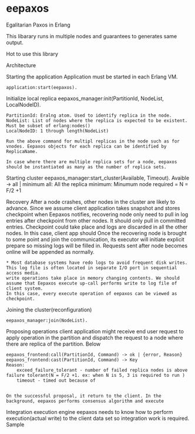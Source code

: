 # eepaxos
Egalitarian Paxos in Erlang

This libarary runs in multiple nodes and guarantees to generates same output. 

Hot to use this library

Architecture



Starting the application
	Application must be started in each Erlang VM.
	
	application:start(eepaxos).

Initialize local replica
	eepaxos_manager:init(PartitionId, NodeList, LocalNodeID).

	PartitionId: Eralng atom. Used to identify replica in the node.
	NodeList: List of nodes where the replica is expected to be existent. Must be subset of erlang:nodes()
	LocalNodeID: 1 through length(NodeList)

	Run the above command for multipl replicas in the node such as for vnodes. Eepaxos objects for each replica can be identified by ReplicaName.

	In case where there are multiple replica sets for a node, eepaxos should be instantiated as many as the number of replica sets. 


Starting cluster
	eepaxos_manager:start_cluster(Available, Timeout).
	Avaible -> all | minimum
	all: All the replica
	minimum: Minumum node required = N = F/2 +1 

Recovery
	After a node crashes, other nodes in the cluster are likely to advance. Since we assume client application takes snapshot 
and stores checkpoint when Eepaxos notifies, recovering node only need to pull in log entries after checkpoint from other nodes.
It should only pull in committed entries.
Checkpoint could take place and logs are discarded in all the other nodes. In this case, client app should Once the recovering node is brought to some point and join the communication,
its executor will initiate explicit prepare so missing logs will be filled in. Requests sent after node becomes online will be appended 
as normally.

	* Most database systems have redo logs to avoid frequent disk writes. This log file is often located in separate I/O port in sequential access media.
	write operations take place in memory changing contents. We should assume that Eepaxos execute up-call performs write to log file of client system.
	In this case, every execute operation of eepaxos can be viewed as checkpoint.

Joining the cluster(reconfiguration)
	
	eepaxos_manager:join(NodeList).

Proposing operations
	client application might receive end user request to apply operation in the partition and dispatch the request to a node where there are replica 
	of the partition. Below 
	
	eepaxos_frontend:call(PartitionId, Command) -> ok | {error, Reason}
	eepaxos_frontend:cast(PartitionId, Command) -> Key
	Reason: 
		exceed_failure_tolerant - number of failed replica nodes is above failure tolerant(N = F/2 +1. ex: when N is 5, 3 is required to run )
		timeout - timed out because of 


	On the successful proposal, it return to the client. In the background, eepaxos performs consensus algorithm and execute 

Integration execution engine
	eepaxos needs to know how to perform execution(actual write) to the client data set so integration work is required.  
Sample

